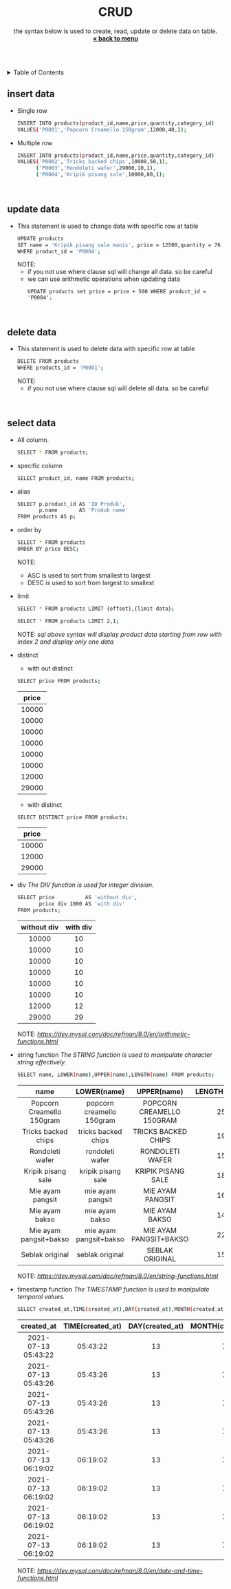 
<p align="center">
    <h1 align="center">CRUD</h1>
    <p align="center">
        the syntax below is used to create, read, update or delete data on table.<br />
        <a href="../README.md"><strong>« back to menu</strong></a>
    </p>
    <br />
    <br />
</p>

<details close="close">
  <summary>Table of Contents</summary>
  <ul>
    <li><a href="#insert-data">insert data</a></li>
    <li><a href="#update-data">update data</a></li>
    <li><a href="#delete-data">delete data</a></li>
  </ul>
</details>

## insert data
* Single row
    ```sh
    INSERT INTO products(product_id,name,price,quantity,category_id) 
    VALUES('P0001','Popcorn Creamello 150gram',12000,40,1);
    ```
* Multiple row
    ```sh
    INSERT INTO products(product_id,name,price,quantity,category_id) 
    VALUES('P0002','Tricks backed chips',10000,50,1),
          ('P0003','Rondoleti wafer',29000,10,1),
          ('P0004','Kripik pisang sale',10000,80,1);
    ```
<br />

## update data
*   This statement is used to change data with specific row at table
    ```sh
    UPDATE products 
    SET name = 'Kripik pisang sale manis', price = 12500,quantity = 76 
    WHERE product_id = 'P0004';
    ```
    NOTE:  
    - if you not use where clause sql will change all data. so be careful
    - we can use arithmetic operations when updating data
        ```
        UPDATE products set price = price + 500 WHERE product_id = 'P0004';
        ```
<br />

## delete data
*   This statement is used to delete data with specific row at table
    ```sh
    DELETE FROM products
    WHERE products_id = 'P0001';
    ```
    NOTE:  
    - if you not use where clause sql will delete all data. so be careful
<br />

## select data
* All column. 
    ```sh
    SELECT * FROM products;
    ```
    
* specific column
    ```sh
    SELECT product_id, name FROM products;
    ```

* alias
    ```sh
    SELECT p.product_id AS 'ID Produk', 
           p.name       AS 'Produk name' 
    FROM products AS p;
    ```

* order by
    ```sh
    SELECT * FROM products 
    ORDER BY price DESC;
    ```
    NOTE:  
    - ASC is used to sort from smallest to largest
    - DESC is used to sort from largest to smallest

* limit
    ```sh
    SELECT * FROM products LIMIT {offset},{limit data};
    ```
    ```sh
    SELECT * FROM products LIMIT 2,1;
    ```
    NOTE: _sql above syntax will display product data starting from row with index 2 and display only one data_

* distinct
    - with out distinct
    ```sh
    SELECT price FROM products;
    ```
    | price |
    | :---: |
    | 10000 |
    | 10000 |
    | 10000 |
    | 10000 |
    | 10000 |
    | 10000 |
    | 12000 |
    | 29000 |
    - with distinct
    ```sh
    SELECT DISTINCT price FROM products;
    ```
    | price |
    | :---: |
    | 10000 |
    | 12000 |
    | 29000 |

* div
    *The DIV function is used for integer division.*
    ```sh
    SELECT price          AS 'without div', 
           price div 1000 AS 'with div' 
    FROM products;
    ```
    | without div | with div |
    |:---:        |:---:     |
    |       10000 |       10 |
    |       10000 |       10 |
    |       10000 |       10 |
    |       10000 |       10 |
    |       10000 |       10 |
    |       10000 |       10 |
    |       12000 |       12 |
    |       29000 |       29 |

    NOTE: _https://dev.mysql.com/doc/refman/8.0/en/arithmetic-functions.html_

* string function
    *The STRING function is used to manipulate character string effectively.*
    ```sh
    SELECT name, LOWER(name),UPPER(name),LENGTH(name) FROM products;
    ```
    | name | LOWER(name) | UPPER(name) | LENGTH(name) |
    | :---: | :---: | :---: | :---: |
    | Popcorn Creamello 150gram | popcorn creamello 150gram | POPCORN CREAMELLO 150GRAM |           25 |
    | Tricks backed chips       | tricks backed chips       | TRICKS BACKED CHIPS       |           19 |
    | Rondoleti wafer           | rondoleti wafer           | RONDOLETI WAFER           |           15 |
    | Kripik pisang sale        | kripik pisang sale        | KRIPIK PISANG SALE        |           18 |
    | Mie ayam pangsit          | mie ayam pangsit          | MIE AYAM PANGSIT          |           16 |
    | Mie ayam bakso            | mie ayam bakso            | MIE AYAM BAKSO            |           14 |
    | Mie ayam pangsit+bakso    | mie ayam pangsit+bakso    | MIE AYAM PANGSIT+BAKSO    |           22 |
    | Seblak original           | seblak original           | SEBLAK ORIGINAL           |           15 |

    NOTE: _https://dev.mysql.com/doc/refman/8.0/en/string-functions.html_

* timestamp function
    *The TIMESTAMP function is used to manipulate temporal values.*
    ```sh
    SELECT created_at,TIME(created_at),DAY(created_at),MONTH(created_at),YEAR(created_at) FROM products;
    ```
    | created_at | TIME(created_at) | DAY(created_at) | MONTH(created_at) | YEAR(created_at) |
    | :---: | :---: | :---: | :---: | :---: |
    | 2021-07-13 05:43:22 | 05:43:22         |              13 |                 7 |             2021 |
    | 2021-07-13 05:43:26 | 05:43:26         |              13 |                 7 |             2021 |
    | 2021-07-13 05:43:26 | 05:43:26         |              13 |                 7 |             2021 |
    | 2021-07-13 05:43:26 | 05:43:26         |              13 |                 7 |             2021 |
    | 2021-07-13 06:19:02 | 06:19:02         |              13 |                 7 |             2021 |
    | 2021-07-13 06:19:02 | 06:19:02         |              13 |                 7 |             2021 |
    | 2021-07-13 06:19:02 | 06:19:02         |              13 |                 7 |             2021 |
    | 2021-07-13 06:19:02 | 06:19:02         |              13 |                 7 |             2021 |

    NOTE: _https://dev.mysql.com/doc/refman/8.0/en/date-and-time-functions.html_
<br />
